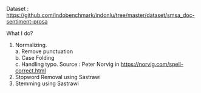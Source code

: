 Dataset : https://github.com/indobenchmark/indonlu/tree/master/dataset/smsa_doc-sentiment-prosa

What I do? <br>
1. Normalizing. <br>
  a. Remove punctuation <br>
  b. Case Folding <br>
  c. Handling typo. Source : Peter Norvig in https://norvig.com/spell-correct.html
2. Stopword Removal using Sastrawi
3. Stemming using Sastrawi
